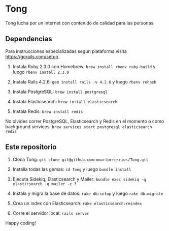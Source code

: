 # Tong
Tong lucha por un internet con contenido de calidad para las personas.

## Dependencias

Para instrucciones especializadas según plataforma visita https://gorails.com/setup.

1. Instala Ruby 2.3.0 con Homebrew:
`brew install rbenv ruby-build` y luego `rbenv install 2.3.0`

2. Instala Rails 4.2.6:
`gem install rails -v 4.2.6` y luego `rbenv rehash`

3. Instala PostgreSQL:
`brew install postgresql`

4. Instala Elasticsearch:
`brew install elasticsearch`

5. Instala Redis:
`brew install redis`

No olvides correr PostgreSQL, Elasticsearch y Redis en el momento o como background services: `brew services start postgresql elasticsearch redis`

## Este repositorio

1. Clona Tong:
`git clone git@github.com:omartorresrios/Tong.git`

2. Installa todas las gemas:
`cd Tong` y luego `bundle install`

3. Ejecuta Sidekiq, Elasticsearch y Mailer:
`bundle exec sidekiq -q elasticsearch -q mailer -c 3`

4. Instala y migra la base de datos:
`rake db:setup` y luego `rake db:migrate`

5. Crea un index con Elasticsearch:
`rake elasticsearch:reindex`

6. Corre el servidor local:
`rails server`

Happy coding!

